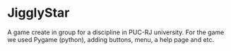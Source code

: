 # JigglyStar
A game create in group for a discipline in PUC-RJ university. For the game we used Pygame (python), adding buttons, menu, a help page and etc.
